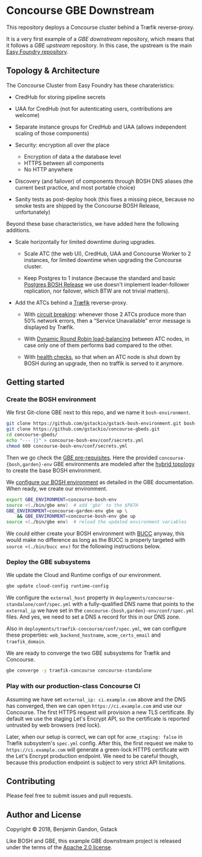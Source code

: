 Concourse GBE Downstream
========================

This repository deploys a Concourse cluster behind a Træfik reverse-proxy.

It is a very first example of a _GBE downstream_ repository, which means that
it follows a _GBE upstream_ repository. In this case, the upstream is the main
[Easy Foundry repository][easyfoundry_repo].

[easyfoundry_repo]: https://github.com/gstackio/gstack-bosh-environment



Topology & Architecture
-----------------------

The Concourse Cluster from Easy Foundry has these charateristics:

- CredHub for storing pipeline secrets

- UAA for CredHub (not for autenticating users, contributions are welcome)

- Separate instance groups for CredHub and UAA (allows independent scaling of
  those components)

- Security: encryption all over the place
    - Encryption of data a the database level
    - HTTPS between all components
    - No HTTP anywhere

- Discovery (and failover) of components through BOSH DNS aliases (the current
  best practice, and most portable choice)

- Sanity tests as post-deploy hook (this fixes a missing piece, because no
  smoke tests are shipped by the Concourse BOSH Release, unfortunately)


Beyond these base characteristics, we have added here the following additions.

- Scale horizontally for limited downtime during upgrades.

    - Scale ATC (the web UI), CredHub, UAA and Concourse Worker to 2 instances,
      for limited downtime when upgrading the Concourse cluster.

    - Keep Postgres to 1 instance (because the standard and basic
      [Postgres BOSH Release][postgres_release] we use doesn't implement
      leader-follower replication, nor failover, which BTW are not trivial
      matters).

- Add the ATCs behind a [Træfik][traefik_release] reverse-proxy.

    - With [circuit breaking][traefik_circuit_breaking]: whenever those 2 ATCs
      produce more than 50% network errors, then a “Service Unavailable” error
      message is displayed by Træfik.

    - With [Dynamic Round Robin load-balancing][traefik_drr_lb] between ATC
      nodes, in case only one of them performs bad compared to the other.

    - With [health checks][traefik_health_check], so that when an ATC node is
      shut down by BOSH during an upgrade, then no traffik is served to it
      anymore.

[postgres_release]: https://github.com/cloudfoundry/postgres-release
[traefik_release]: https://github.com/gstackio/traefik-boshrelease
[traefik_circuit_breaking]: https://docs.traefik.io/basics/#circuit-breakers
[traefik_drr_lb]: https://docs.traefik.io/basics/#load-balancing
[traefik_health_check]: https://docs.traefik.io/basics/#health-check



Getting started
---------------

### Create the BOSH environment

We first Git-clone GBE next to this repo, and we name it `bosh-environment`.

```bash
git clone https://github.com/gstackio/gstack-bosh-environment.git bosh-environment
git clone https://github.com/gstackio/concourse-gbeds.git
cd concourse-gbeds/
echo "--- {}" > concourse-bosh-env/conf/secrets.yml
chmod 600 concourse-bosh-env/conf/secrets.yml
```

Then we go check the [GBE pre-requisites][gbe_bare_metal_doc]. Here the
provided `concourse-{bosh,garden}-env` GBE environments are modeled after the
[hybrid topology][hybrid_topology_doc] to create the base BOSH environment.

We [configure our BOSH environment][configure_gbe_env_doc] as detailed in the
GBE documentation. When ready, we create our environment.

```bash
export GBE_ENVIRONMENT=concourse-bosh-env
source <(./bin/gbe env)  # add 'gbe' to the $PATH
GBE_ENVIRONMENT=concourse-garden-env gbe up \
    && GBE_ENVIRONMENT=concourse-bosh-env gbe up
source <(./bin/gbe env)  # reload the updated environment variables
```

We could either create your BOSH environment with [BUCC][bucc_repo] anyway,
this would make no difference as long as the BUCC is properly targeted with
`source <(./bin/bucc env)` for the following instructions below.


### Deploy the GBE subsystems

We update the Cloud and Runtime configs of our environment.

```bash
gbe update cloud-config runtime-config
```

We configure the `external_host` property in
`deployments/concourse-standalone/conf/spec.yml` with a fully-qualified DNS
name that points to the `external_ip` we have set in the
`concourse-{bosh,garden}-env/conf/spec.yml` files. And yes, we need to set a
DNS `A` record for this in our DNS zone.

Also in `deployments/traefik-concourse/conf/spec.yml`, we can configure these
properties: `web_backend_hostname`, `acme_certs_email` and `traefik_domain`.

We are ready to converge the two GBE subsystems for Træfik and Concourse.

```bash
gbe converge -y traefik-concourse concourse-standalone
```


### Play with our production-class Concourse CI

Assuming we have set `external_ip: ci.example.com` above and the DNS has
converged, then we can open `https://ci.example.com` and use our Concourse.
The first HTTPS request will provision a new TLS certificate. By default we
use the staging Let's Encrypt API, so the certificate is reported untrusted by
web browsers (red lock).

Later, when our setup is correct, we can opt for `acme_staging: false` in
Træfik subsystem's `spec.yml` config. After this, the first request we make to
`https://ci.example.com` will generate a green-lock HTTPS certificate with the
Let's Encrypt production endpoint. We need to be careful though, because this
production endpoint is subject to very strict API limitations.

[gbe_bare_metal_doc]: https://github.com/gstackio/gstack-bosh-environment/blob/master/docs/getting-started/bare-metal.md
[hybrid_topology_doc]: https://github.com/gstackio/gstack-bosh-environment#topologies
[configure_gbe_env_doc]: https://github.com/gstackio/gstack-bosh-environment/blob/master/docs/getting-started/bare-metal.md#configure-the-bosh-environment
[bucc_repo]: https://github.com/starkandwayne/bucc



Contributing
------------

Please feel free to submit issues and pull requests.



Author and License
------------------

Copyright © 2018, Benjamin Gandon, Gstack

Like BOSH and GBE, this example GBE downstream project is released under the
terms of the [Apache 2.0 license](http://www.apache.org/licenses/LICENSE-2.0).

<!--
# Local Variables:
# indent-tabs-mode: nil
# End:
-->
